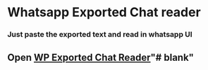 # Whatsapp Exported Chat reader
### Just paste the exported text and read in whatsapp UI
## Open [WP Exported Chat Reader](https://codeabinash.github.io/whatsapp-exported-chat-reader/)"# blank" 
